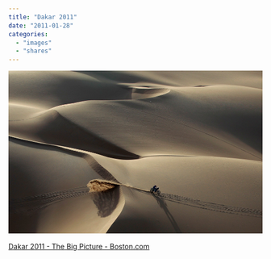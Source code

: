 ```yaml
---
title: "Dakar 2011"
date: "2011-01-28"
categories: 
  - "images"
  - "shares"
---
```


![](images/tumblr_lf7tyizMDJ1qz4vrlo1_1280.jpg)

[Dakar 2011 - The Big Picture - Boston.com](http://www.boston.com/bigpicture/2011/01/dakar_2011.html)
